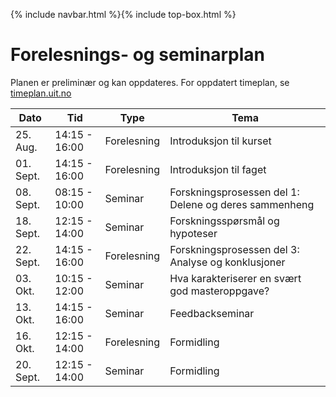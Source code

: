 {% include navbar.html %}{% include top-box.html %}
# Forelesnings- og seminarplan  
Planen er preliminær og kan oppdateres. For oppdatert timeplan, se [timeplan.uit.no](https://tp.educloud.no/uit/app/schedule?semester=25h&scheduleType=course&filterOpen=true&summary=true&tab=calendar&course=SOK-3024%C2%A41)


| Dato           | Tid            | Type            | Tema                              | 
|----------------|----------------|-----------------|-----------------------------------|
|25. Aug.        |  14:15 - 16:00 |Forelesning     | Introduksjon til kurset           | 
|01. Sept.        |  14:15 - 16:00 |Forelesning      | Introduksjon til faget |
|08. Sept.        |  08:15 - 10:00 |Seminar          |Forskningsprosessen del 1: Delene og deres sammenheng |
|18. Sept.        |  12:15 - 14:00 |Seminar    | Forskningsspørsmål og hypoteser |
|22. Sept.        |  14:15 - 16:00 |Forelesning          | Forskningsprosessen del 3: Analyse og konklusjoner |
|03. Okt.        |  10:15 - 12:00 |Seminar   | Hva karakteriserer en svært god masteroppgave?  |
|13. Okt.         |  14:15 - 16:00 |Seminar      | Feedbackseminar |
|16. Okt.         |  12:15 - 14:00 |Forelesning      |Formidling  |
|20. Sept.         |  12:15 - 14:00 |Seminar     | Formidling    |







